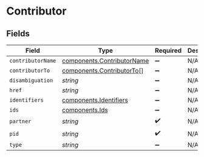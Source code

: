 # Contributor


## Fields

| Field                                                                    | Type                                                                     | Required                                                                 | Description                                                              |
| ------------------------------------------------------------------------ | ------------------------------------------------------------------------ | ------------------------------------------------------------------------ | ------------------------------------------------------------------------ |
| `contributorName`                                                        | [components.ContributorName](../../models/components/contributorname.md) | :heavy_minus_sign:                                                       | N/A                                                                      |
| `contributorTo`                                                          | [components.ContributorTo](../../models/components/contributorto.md)[]   | :heavy_minus_sign:                                                       | N/A                                                                      |
| `disambiguation`                                                         | *string*                                                                 | :heavy_minus_sign:                                                       | N/A                                                                      |
| `href`                                                                   | *string*                                                                 | :heavy_minus_sign:                                                       | N/A                                                                      |
| `identifiers`                                                            | [components.Identifiers](../../models/components/identifiers.md)         | :heavy_minus_sign:                                                       | N/A                                                                      |
| `ids`                                                                    | [components.Ids](../../models/components/ids.md)                         | :heavy_minus_sign:                                                       | N/A                                                                      |
| `partner`                                                                | *string*                                                                 | :heavy_check_mark:                                                       | N/A                                                                      |
| `pid`                                                                    | *string*                                                                 | :heavy_check_mark:                                                       | N/A                                                                      |
| `type`                                                                   | *string*                                                                 | :heavy_minus_sign:                                                       | N/A                                                                      |